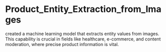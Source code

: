 # Product_Entity_Extraction_from_Images
created a machine learning model that extracts entity values from images. This capability is crucial in fields like healthcare, e-commerce, and content moderation, where precise product information is vital.
